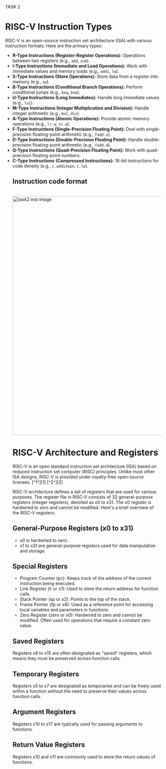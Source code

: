 <detail>
 <summary> TASK 2 </summary>


<!DOCTYPE html>
<html lang="en">
<head>
    <meta charset="UTF-8">
    <meta name="viewport" content="width=device-width, initial-scale=1.0">
 
 
</head>
<body>
    <h1>RISC-V Instruction Types</h1>
    <p>RISC-V is an open-source instruction set architecture (ISA) with various instruction formats. Here are the primary types:</p>
    <ul>
        <li><strong>R-Type Instructions (Register-Register Operations):</strong> Operations between two registers (e.g., <code>add</code>, <code>sub</code>).</li>
        <li><strong>I-Type Instructions (Immediate and Load Operations):</strong> Work with immediate values and memory loads (e.g., <code>addi</code>, <code>lw</code>).</li>
        <li><strong>S-Type Instructions (Store Operations):</strong> Store data from a register into memory (e.g., <code>sw</code>).</li>
        <li><strong>B-Type Instructions (Conditional Branch Operations):</strong> Perform conditional jumps (e.g., <code>beq</code>, <code>bne</code>).</li>
        <li><strong>U-Type Instructions (Long Immediates):</strong> Handle long immediate values (e.g., <code>lui</code>).</li>
        <li><strong>M-Type Instructions (Integer Multiplication and Division):</strong> Handle integer arithmetic (e.g., <code>mul</code>, <code>div</code>).</li>
        <li><strong>A-Type Instructions (Atomic Operations):</strong> Provide atomic memory operations (e.g., <code>lr.w</code>, <code>sc.w</code>).</li>
        <li><strong>F-Type Instructions (Single-Precision Floating Point):</strong> Deal with single-precision floating-point arithmetic (e.g., <code>fadd.s</code>).</li>
        <li><strong>D-Type Instructions (Double-Precision Floating Point):</strong> Handle double-precision floating-point arithmetic (e.g., <code>fadd.d</code>).</li>
        <li><strong>Q-Type Instructions (Quad-Precision Floating Point):</strong> Work with quad-precision floating-point numbers.</li>
        <li><strong>C-Type Instructions (Compressed Instructions):</strong> 16-bit instructions for code density (e.g., <code>c.addi4spn</code>, <code>c.lw</code>).</li>
<h2><b>Instruction code format </b></h2>
	<br><img width="772" alt="task2 inst image" src="https://github.com/Neeraj-p-purad/VSDSQUDRON-MINI/assets/160604281/c9ba627e-3378-446d-a465-c1a93d4f000a">

</body>
</html>

<!DOCTYPE html>
<html lang="en">
<head>
    <meta charset="UTF-8">
    <title>RISC-V Overview</title>
</head>
<body>
    <h1>RISC-V Architecture and Registers</h1>
    <p>RISC-V is an open standard instruction set architecture (ISA) based on reduced instruction set computer (RISC) principles. Unlike most other ISA designs, RISC-V is provided under royalty-free open-source licenses. [^1^][1] [^2^][2]</p>
    <p>RISC-V architecture defines a set of registers that are used for various purposes. The register file in RISC-V consists of 32 general-purpose registers (integer registers), denoted as x0 to x31. The x0 register is hardwired to zero and cannot be modified. Here's a brief overview of the RISC-V registers:</p>
    <h2>General-Purpose Registers (x0 to x31)</h2>
    <ul>
        <li>x0 is hardwired to zero.</li>
        <li>x1 to x31 are general-purpose registers used for data manipulation and storage.</li>
    </ul>
    <h2>Special Registers</h2>
    <ul>
        <li>Program Counter (pc): Keeps track of the address of the current instruction being executed.</li>
        <li>Link Register (lr or x1): Used to store the return address for function calls.</li>
        <li>Stack Pointer (sp or x2): Points to the top of the stack.</li>
        <li>Frame Pointer (fp or x8): Used as a reference point for accessing local variables and parameters in functions.</li>
        <li>Zero Register (zero or x0): Hardwired to zero and cannot be modified. Often used for operations that require a constant zero value.</li>
    </ul>
    <h2>Saved Registers</h2>
    <p>Registers x8 to x15 are often designated as "saved" registers, which means they must be preserved across function calls.</p>
    <h2>Temporary Registers</h2>
    <p>Registers x5 to x7 are designated as temporaries and can be freely used within a function without the need to preserve their values across function calls.</p>
    <h2>Argument Registers</h2>
    <p>Registers x10 to x17 are typically used for passing arguments to functions.</p>
    <h2>Return Value Registers</h2>
    <p>Registers x10 and x11 are commonly used to store the return values of functions.</p>
</body>
</html>

	

 
